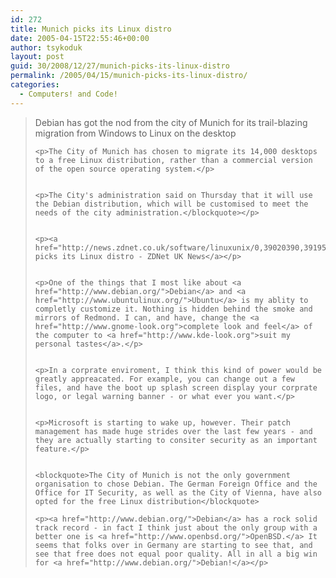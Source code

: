 ```yaml
---
id: 272
title: Munich picks its Linux distro
date: 2005-04-15T22:55:46+00:00
author: tsykoduk
layout: post
guid: 30/2008/12/27/munich-picks-its-linux-distro
permalink: /2005/04/15/munich-picks-its-linux-distro/
categories:
  - Computers! and Code!
---
```

<blockquote>Debian has got the nod from the city of Munich for its trail-blazing migration from Windows to Linux on the desktop

	<p>The City of Munich has chosen to migrate its 14,000 desktops to a free Linux distribution, rather than a commercial version of the open source operating system.</p>


	<p>The City's administration said on Thursday that it will use the Debian distribution, which will be customised to meet the needs of the city administration.</blockquote></p>


	<p><a href="http://news.zdnet.co.uk/software/linuxunix/0,39020390,39195204,00.htm">Munich picks its Linux distro - ZDNet UK News</a></p>


	<p>One of the things that I most like about <a href="http://www.debian.org/">Debian</a> and <a href="http://www.ubuntulinux.org/">Ubuntu</a> is my ablity to completly customize it. Nothing is hidden behind the smoke and mirrors of Redmond. I can, and have, change the <a href="http://www.gnome-look.org">complete look and feel</a> of the computer to <a href="http://www.kde-look.org">suit my personal tastes</a>.</p>


	<p>In a corprate enviroment, I think this kind of power would be greatly appreacated. For example, you can change out a few files, and have the boot up splash screen display your corprate logo, or legal warning banner - or what ever you want.</p>


	<p>Microsoft is starting to wake up, however. Their patch management has made huge strides over the last few years - and they are actually starting to consiter security as an important feature.</p>


	<blockquote>The City of Munich is not the only government organisation to chose Debian. The German Foreign Office and the Office for IT Security, as well as the City of Vienna, have also opted for the free Linux distribution</blockquote>

	<p><a href="http://www.debian.org/">Debian</a> has a rock solid track record - in fact I think just about the only group with a better one is <a href="http://www.openbsd.org/">OpenBSD.</a> It seems that folks over in Germany are starting to see that, and see that free does not equal poor quality. All in all a big win for <a href="http://www.debian.org/">Debian!</a></p>